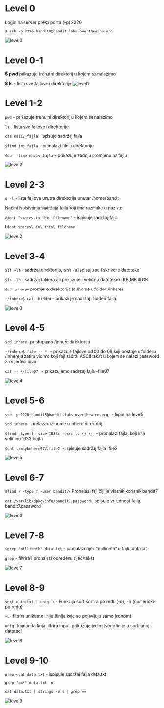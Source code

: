 # Level 0

Login na server preko porta (-p) 2220

`$ ssh -p 2220 bandit0@bandit.labs.overthewire.org` 

![level0](../level0.png)

# Level 0-1
**$ pwd** prikazuje trenutni direktorij u kojem se nalazimo 

**$ ls** - lista sve fajlove i direktorije
![level1](../level0-1.png)
# Level 1-2

`pwd` - prikazuje trenutni direktorij u kojem se nalazimo

`ls` - lista sve fajlove i direktorije

`cat naziv_fajla ` ispisuje sadržaj fajla

`$find ime_fajla` - pronalazi file u direktoriju

`$du --time naziv_fajla` - prikazuje zadnju promjenu na fajlu

![level2](../level-1-2.png)
# Level 2-3
`s -l` - lista fajlove unutra direktorija unutar /home/bandit

Načini ispisivanja sadržaja fajla koji ima razmake u nazivu:

a)`cat "spaces in this filename"` - ispisuje sadržaj fajla 

b)`cat spaces\ in\ this\ filename`

![level2](../level2-3.png)

# Level 3-4
`$ls -la` - sadržaj direktorija, a sa -a ispisuju se i skrivene datoteke

`$ls -lh` - sadržaj foldera ali prikazuje i veličinu datoteke u KB,MB ili GB

`$cd inhere`- promjena direktorija (s /home u folder /inhere)

`~/inhere$ cat .hidden` - prikazuje sadržaj .hidden fajla  

![level3](../level3.png)

# Level 4-5
`$cd inhere`- pristupamo /inhere direktoriju

`~/inhere$ file -- * ` - prikazuje fajlove od 00 do 09 
koji postoje u folderu /inhere,a zatim vidimo koji fajl sadrzi ASCII tekst u kojem se nalazi password za sljedeci nivo

`cat -- \-file07 ` - prikazujemo sadrzaj fajla -file07

![level4](../level4.png)
# Level 5-6

`ssh -p 2220 bandit5@bandit.labs.overthewire.org ` - login na level5

`$cd inhere` - prelazak iz home u inhere direktorij

`$find -type f -size 1033c -exec ls {} \; ` - pronalazi fajla, koji ima velicinu 1033 bajta 

`$cat ./maybehere07/.file2 `- ispisuje sadržaj fajla .file2

![level5](../level5.png)

# Level 6-7
`$find / -type f -user bandit7`- Pronalazi fajl čiji je vlasnik korisnik bandit7

`cat /var/lib/dpkg/info/bandit7.password`- ispisuje vrijednost fajla bandit7.password

![level6](../level6.png)
# Level 7-8
`$grep "millionth" data.txt` - pronalazi riječ "millionth" u fajlu data.txt

`grep` - filtrira i pronalazi određenu riječ/tekst

![level7](../level7.png)
# Level 8-9

`sort data.txt | uniq -u`- Funkcija sort sortira po redu (-o), -n (numerički-po redu)

`-u`- filtrira unikatne linije (linije koje se pojavljuju samo jednom)

`uniq`- komanda koja filtrira input, prikazuje jedinstvene linije u sortiranoj datoteci

![level8](../level8.png)
   
# Level 9-10

`grep` - 
` cat data.txt ` - ispisuje sadržaj fajla data.txt

`grep "==*" data.txt -o` 

`cat data.txt | strings -e s | grep ==`

![level9](../level9.png)
